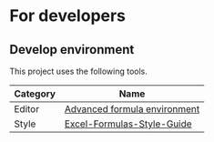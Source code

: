 # For developers

## Develop environment

This project uses the following tools.

| Category | Name |
| ------------- | ------------- |
| Editor | [Advanced formula environment](https://www.microsoft.com/en-us/garage/profiles/excel-labs/) |
| Style | [Excel-Formulas-Style-Guide](https://github.com/telitas/Excel-Formulas-Style-Guide) |
